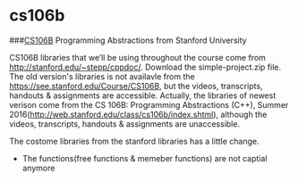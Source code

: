 # cs106b


###[CS106B](https://see.stanford.edu/Course/CS106B) Programming Abstractions from Stanford University

CS106B libraries that we’ll be using throughout the course come from http://stanford.edu/~stepp/cppdoc/. Download the simple-project.zip file.
The old version's libraries is not availavle from the https://see.stanford.edu/Course/CS106B, but the videos, transcripts, handouts & assignments are accessible. Actually, the libraries of newest verison come from the CS 106B: Programming Abstractions (C++), Summer 2016(http://web.stanford.edu/class/cs106b/index.shtml), although  the videos, transcripts, handouts & assignments are unaccessible.

The costome libraries from the stanford libraries has a little change.
* The functions(free functions & memeber functions) are not captial anymore
